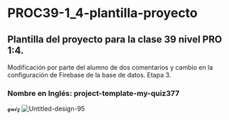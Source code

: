 # PROC39-1_4-plantilla-proyecto
## Plantilla del proyecto para la clase 39 nivel PRO 1:4.
Modificación por parte del alumno de dos comentarios y cambio en la configuración de Firebase de la base de datos. Etapa 3.

### Nombre en Inglés: project-template-my-quiz377

𝓺𝓾𝓲𝔃 
![Untitled-design-95](https://user-images.githubusercontent.com/86745430/228120314-d9d4b68b-2f94-45c3-a8b8-e4d2254bed0d.png)
